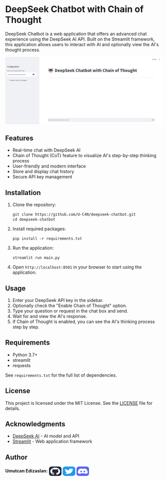 # DeepSeek Chatbot with Chain of Thought

DeepSeek Chatbot is a web application that offers an advanced chat experience using the DeepSeek AI API. Built on the Streamlit framework, this application allows users to interact with AI and optionally view the AI's thought process.

![Deepseek-CoT Animation](/Animation.gif)


## Features

- Real-time chat with DeepSeek AI
- Chain of Thought (CoT) feature to visualize AI's step-by-step thinking process
- User-friendly and modern interface
- Store and display chat history
- Secure API key management

## Installation

1. Clone the repository:
   ```
   git clone https://github.com/U-C4N/deepseek-chatbot.git
   cd deepseek-chatbot
   ```

2. Install required packages:
   ```
   pip install -r requirements.txt
   ```

3. Run the application:
   ```
   streamlit run main.py
   ```

4. Open `http://localhost:8501` in your browser to start using the application.

## Usage

1. Enter your DeepSeek API key in the sidebar.
2. Optionally check the "Enable Chain of Thought" option.
3. Type your question or request in the chat box and send.
4. Wait for and view the AI's response.
5. If Chain of Thought is enabled, you can see the AI's thinking process step by step.

## Requirements

- Python 3.7+
- streamlit
- requests

See `requirements.txt` for the full list of dependencies.

## License

This project is licensed under the MIT License. See the [LICENSE](LICENSE) file for details.

## Acknowledgments

- [DeepSeek AI](https://www.deepseek.com/) - AI model and API
- [Streamlit](https://streamlit.io/) - Web application framework

## Author

<p align="left">
<b>Umutcan Edizaslan:</b>
<a href="https://github.com/U-C4N" target="blank"><img align="center" src="https://raw.githubusercontent.com/tandpfun/skill-icons/main/icons/Github-Dark.svg" alt="TutTrue" height="30" width="40" /></a>
<a href="https://x.com/UEdizaslan" target="blank"><img align="center" src="https://raw.githubusercontent.com/tandpfun/skill-icons/main/icons/Twitter.svg" height="30" width="40" /></a>
<a href="https://discord.gg/2Tutcj6u" target="blank"><img align="center" src="https://raw.githubusercontent.com/tandpfun/skill-icons/main/icons/Discord.svg" height="30" width="40" /></a>
</p>
